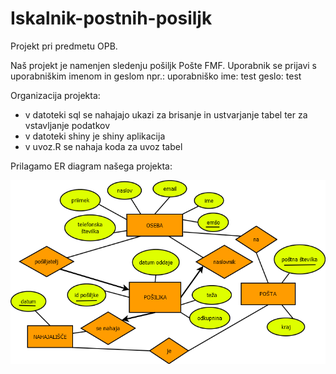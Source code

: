 # Iskalnik-postnih-posiljk
Projekt pri predmetu OPB.

Naš projekt je namenjen sledenju pošiljk Pošte FMF. 
Uporabnik se prijavi s uporabniškim imenom in geslom npr.: 
uporabniško ime: test
geslo: test

Organizacija projekta:
- v datoteki sql se nahajajo ukazi za brisanje in ustvarjanje tabel ter za vstavljanje podatkov
- v datoteki shiny je shiny aplikacija
- v uvoz.R se nahaja koda za uvoz tabel

Prilagamo ER diagram našega projekta:


![alt tag](https://github.com/ZavbiA/Iskalnik-postnih-posiljk/blob/master/DiagramPosta.png)
